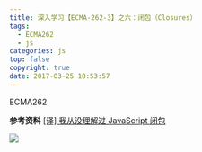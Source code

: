 ```yaml
---
title: 深入学习【ECMA-262-3】之六：闭包（Closures）
tags:
  - ECMA262
  - js
categories: js
top: false
copyright: true
date: 2017-03-25 10:53:57
---
```

ECMA262
<!--more-->

**参考资料**
[[译] 我从没理解过 JavaScript 闭包](https://blog.hhking.cn/2018/09/08/i-never-understood-javascript-closures/?hmsr=toutiao.io&utm_medium=toutiao.io&utm_source=toutiao.io)

![](http://oankigr4l.bkt.clouddn.com/wexin.png)